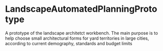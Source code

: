 # LandscapeAutomatedPlanningPrototype
A prototype of the landscape architetct workbench. The main purpose is to help choose small architectural forms for yard territories in large cities, according to current demography, standards and budget limits
